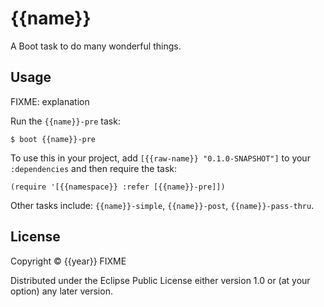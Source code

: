 # {{name}}

A Boot task to do many wonderful things.

## Usage

FIXME: explanation

Run the `{{name}}-pre` task:

    $ boot {{name}}-pre

To use this in your project, add `[{{raw-name}} "0.1.0-SNAPSHOT"]` to your `:dependencies`
and then require the task:

    (require '[{{namespace}} :refer [{{name}}-pre]])

Other tasks include: `{{name}}-simple`, `{{name}}-post`, `{{name}}-pass-thru`.

## License

Copyright © {{year}} FIXME

Distributed under the Eclipse Public License either version 1.0 or (at
your option) any later version.
